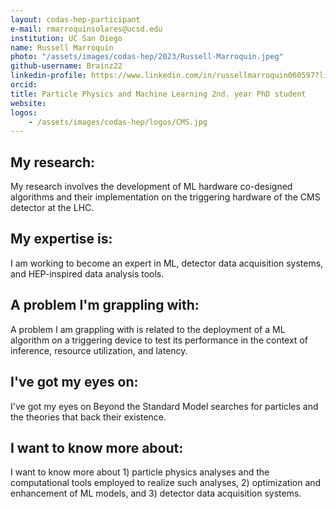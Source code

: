 ```yaml
---
layout: codas-hep-participant
e-mail: rmarroquinsolares@ucsd.edu
institution: UC San Diego
name: Russell Marroquin
photo: "/assets/images/codas-hep/2023/Russell-Marroquin.jpeg"
github-username: Brainz22
linkedin-profile: https://www.linkedin.com/in/russellmarroquin060597?lipi=urn%3Ali%3Apage%3Ad_flagship3_profile_view_base_contact_details%3B4vC1lvNwT%2B2bITvJD2LVIw%3D%3D
orcid:
title: Particle Physics and Machine Learning 2nd. year PhD student
website:
logos:
    - /assets/images/codas-hep/logos/CMS.jpg
---
```

## My research:
My research involves the development of ML hardware co-designed algorithms and their implementation on the triggering hardware of the CMS detector at the LHC.

## My expertise is:
I am working to become an expert in ML, detector data acquisition systems, and HEP-inspired data analysis tools.

## A problem I'm grappling with:
A problem I am grappling with is related to the deployment of a ML algorithm on a triggering device to test its performance in the context of inference, resource utilization, and latency.


## I've got my eyes on:
I've got my eyes on Beyond the Standard Model searches for particles and the theories that back their existence.

## I want to know more about:
I want to know more about 1) particle physics analyses and the computational tools employed to realize such analyses, 2) optimization and enhancement of ML models, and 3) detector data acquisition systems.
